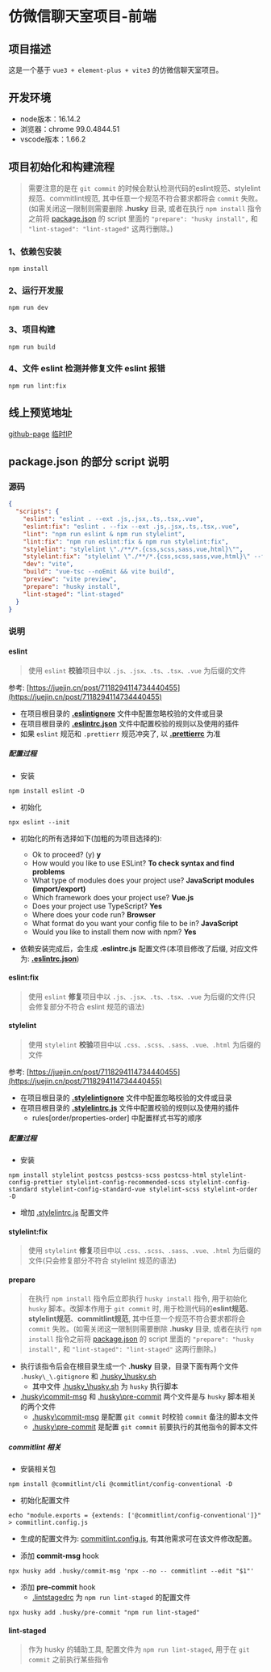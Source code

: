 # 仿微信聊天室项目-前端

## 项目描述

这是一个基于 `vue3 + element-plus + vite3` 的仿微信聊天室项目。

## 开发环境

* node版本：16.14.2
* 浏览器：chrome 99.0.4844.51
* vscode版本：1.66.2

## 项目初始化和构建流程

> 需要注意的是在 `git commit` 的时候会默认检测代码的eslint规范、stylelint规范、commitlint规范, 其中任意一个规范不符合要求都将会 `commit` 失败。(如需关闭这一限制则需要删除 **.husky** 目录, 或者在执行 `npm install` 指令之前将 [package.json](package.json) 的 script 里面的 `"prepare": "husky install",` 和 `"lint-staged": "lint-staged"` 这两行删除。)

### 1、依赖包安装

```shell
npm install
```

### 2、运行开发服

```shell
npm run dev
```

### 3、项目构建

```shell
npm run build
```

### 4、文件 eslint 检测并修复文件 eslint 报错

```shell
npm run lint:fix
```

## 线上预览地址

[github-page](https://sheng1998.github.io/The-Modelled-Wechat/)
[临时IP](http://119.91.74.150:3000/#/)

## package.json 的部分 script 说明

### 源码

```json
{
  "scripts": {
    "eslint": "eslint . --ext .js,.jsx,.ts,.tsx,.vue",
    "eslint:fix": "eslint . --fix --ext .js,.jsx,.ts,.tsx,.vue",
    "lint": "npm run eslint & npm run stylelint",
    "lint:fix": "npm run eslint:fix & npm run stylelint:fix",
    "stylelint": "stylelint \"./**/*.{css,scss,sass,vue,html}\"",
    "stylelint:fix": "stylelint \"./**/*.{css,scss,sass,vue,html}\" --fix",
    "dev": "vite",
    "build": "vue-tsc --noEmit && vite build",
    "preview": "vite preview",
    "prepare": "husky install",
    "lint-staged": "lint-staged"
  }
}
```

### 说明

#### eslint

> 使用 `eslint` **校验**项目中以 `.js、.jsx、.ts、.tsx、.vue` 为后缀的文件

参考: [https://juejin.cn/post/7118294114734440455](https://juejin.cn/post/7118294114734440455)

* 在项目根目录的 **[.eslintignore](.eslintignore)** 文件中配置忽略校验的文件或目录
* 在项目根目录的 **[.eslintrc.json](.eslintrc.json)** 文件中配置校验的规则以及使用的插件
* 如果 `eslint` 规范和 `.prettierr` 规范冲突了, 以 **[.prettierrc](.prettierrc)** 为准

##### 配置过程

* 安装

```shell
npm install eslint -D
```

* 初始化

```shell
npx eslint --init
```

* 初始化的所有选择如下(加粗的为项目选择的):
  * Ok to proceed? (y) **y**
  * How would you like to use ESLint? **To check syntax and find problems**
  * What type of modules does your project use? **JavaScript modules (import/export)**
  * Which framework does your project use? **Vue.js**
  * Does your project use TypeScript? **Yes**
  * Where does your code run? **Browser**
  * What format do you want your config file to be in? **JavaScript**
  * Would you like to install them now with npm? **Yes**

* 依赖安装完成后，会生成 **.eslintrc.js** 配置文件(本项目修改了后缀, 对应文件为: **[.eslintrc.json](.eslintrc.json)**)

#### eslint:fix

> 使用 `eslint` **修复**项目中以 `.js、.jsx、.ts、.tsx、.vue` 为后缀的文件(只会修复部分不符合 eslint 规范的语法)

#### stylelint

> 使用 `stylelint` **校验**项目中以 `.css、.scss、.sass、.vue、.html` 为后缀的文件

参考: [https://juejin.cn/post/7118294114734440455](https://juejin.cn/post/7118294114734440455)

* 在项目根目录的 **[.stylelintignore](.stylelintignore)** 文件中配置忽略校验的文件或目录
* 在项目根目录的 **[.stylelintrc.js](.stylelintrc.js)** 文件中配置校验的规则以及使用的插件
  * rules[order/properties-order] 中配置样式书写的顺序

##### 配置过程

* 安装

```shell
npm install stylelint postcss postcss-scss postcss-html stylelint-config-prettier stylelint-config-recommended-scss stylelint-config-standard stylelint-config-standard-vue stylelint-scss stylelint-order -D
```

* 增加 [.stylelintrc.js](.stylelintrc.js) 配置文件

#### stylelint:fix

> 使用 `stylelint` **修复**项目中以 `.css、.scss、.sass、.vue、.html` 为后缀的文件(只会修复部分不符合 stylelint 规范的语法)

#### prepare

> 在执行 `npm install` 指令后立即执行 `husky install` 指令, 用于初始化 `husky` 脚本。改脚本作用于 `git commit` 时, 用于检测代码的**eslint规范**、**stylelint规范**、**commitlint规范**, 其中任意一个规范不符合要求都将会 `commit` 失败。(如需关闭这一限制则需要删除 **.husky** 目录, 或者在执行 `npm install` 指令之前将 [package.json](package.json) 的 script 里面的 `"prepare": "husky install",` 和 `"lint-staged": "lint-staged"` 这两行删除。)

* 执行该指令后会在根目录生成一个 **.husky** 目录，目录下面有两个文件 `.husky\_\.gitignore` 和 [.husky\_\husky.sh](.husky\_\husky.sh)
  * 其中文件 [.husky\_\husky.sh](.husky\_\husky.sh) 为 `husky` 执行脚本
* [.husky\commit-msg](.husky\commit-msg) 和 [.husky\pre-commit](.husky\pre-commit) 两个文件是与 `husky` 脚本相关的两个文件
  * [.husky\commit-msg](.husky\commit-msg) 是配置 `git commit` 时校验 `commit` 备注的脚本文件
  * [.husky\pre-commit](.husky\pre-commit) 是配置 `git commit` 前要执行的其他指令的脚本文件

##### commitlint 相关

* 安装相关包

```shell
npm install @commitlint/cli @commitlint/config-conventional -D
```

* 初始化配置文件

```shell
echo "module.exports = {extends: ['@commitlint/config-conventional']}" > commitlint.config.js
```

* 生成的配置文件为: [commitlint.config.js](commitlint.config.js), 有其他需求可在该文件修改配置。

* 添加 **commit-msg** hook

```shell
npx husky add .husky/commit-msg 'npx --no -- commitlint --edit "$1"'
```

* 添加 **pre-commit** hook
  * [.lintstagedrc](.lintstagedrc) 为 `npm run lint-staged` 的配置文件

```shell
npx husky add .husky/pre-commit "npm run lint-staged"
```

#### lint-staged

> 作为 husky 的辅助工具, 配置文件为 `npm run lint-staged`, 用于在 `git commit` 之前执行某些指令
